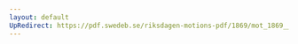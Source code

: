 ```yaml
---
layout: default
UpRedirect: https://pdf.swedeb.se/riksdagen-motions-pdf/1869/mot_1869__ak__00041/mot_1869__ak__00041_002.pdf
---
```

